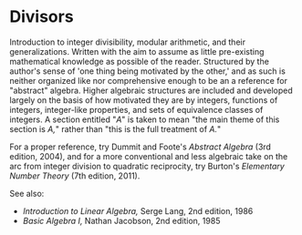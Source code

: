 # Divisors

Introduction to integer divisibility, modular arithmetic, and their generalizations. Written with the aim to assume as little pre-existing mathematical knowledge as possible of the reader. Structured by the author's sense of 'one thing being motivated by the other,' and as such is neither organized like nor comprehensive enough to be an a reference for "abstract" algebra. Higher algebraic structures are included and developed largely on the basis of how motivated they are by integers, functions of integers, integer-like properties, and sets of equivalence classes of integers. A section entitled "*A*" is taken to mean "the main theme of this section is *A,*" rather than "this is the full treatment of *A.*"

For a proper reference, try Dummit and Foote's *Abstract Algebra* (3rd edition, 2004), and for a more conventional and less algebraic take on the arc from integer division to quadratic reciprocity, try Burton's *Elementary Number Theory* (7th edition, 2011).

See also:

- *Introduction to Linear Algebra,* Serge Lang, 2nd edition, 1986
- *Basic Algebra I,* Nathan Jacobson, 2nd edition, 1985
